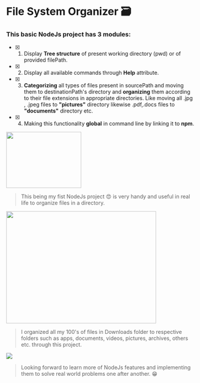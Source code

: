 # File System Organizer 🗃️

### This basic NodeJs project has 3 modules:
- [x] 1. Display **Tree structure** of present working directory (pwd) or of provided filePath.

- [x] 2. Display all available commands through **Help** attribute.

- [x] 3. **Categorizing** all types of files present in sourcePath and moving them to destinationPath's directory
and **organizing** them according to their file extensions in appropriate directories. Like moving all .jpg , .jpeg files to **"pictures"** directory likewise .pdf,.docs files to **"documents"** directory etc.

- [x] 4. Making this functionality **global** in command line by linking it to **npm**.

<img src="https://media.giphy.com/media/l3IifybXvugAPaUVrR/giphy.gif" width="200" height="150" align>

> This being my fist NodeJs project 😍 is very handy and useful in real life to organize files in a directory.

<img src="https://media.giphy.com/media/9058ZMj6ooluP4UUPl/giphy.gif" width="400" height="300">

> I organized all my 100's of files in Downloads folder to respective folders such as apps,
documents, videos, pictures, archives, others etc.
through this project.

<img src="https://media.giphy.com/media/wC4P0yFYqjXhK/giphy.gif" width="" height="">

> Looking forward to learn more of NodeJs features and implementing them to solve real world problems one after another. 😁